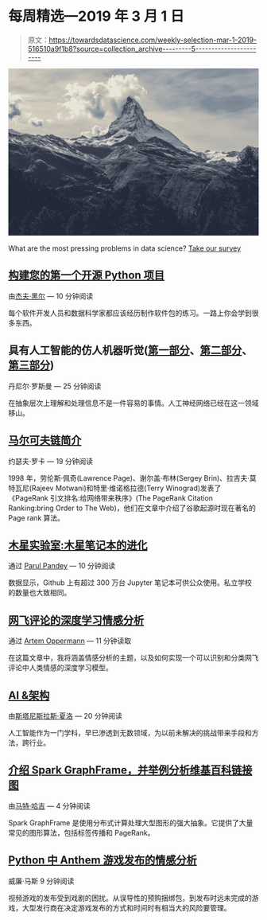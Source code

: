 # 每周精选—2019 年 3 月 1 日

> 原文：<https://towardsdatascience.com/weekly-selection-mar-1-2019-516510a9f1b8?source=collection_archive---------5----------------------->

![](img/7e9c61a025ec6c33b1518f1e2ddf2311.png)

What are the most pressing problems in data science? [Take our survey](https://docs.google.com/forms/d/e/1FAIpQLScTO3Qeq2jvKkg5sHlRcWv4KM-_JtSC4x8wiR589OMlEoSWKw/viewform)

## [构建您的第一个开源 Python 项目](/build-your-first-open-source-python-project-53471c9942a7)

由[杰夫·黑尔](https://medium.com/u/451599b1142a?source=post_page-----516510a9f1b8--------------------------------) — 10 分钟阅读

每个软件开发人员和数据科学家都应该经历制作软件包的练习。一路上你会学到很多东西。

## 具有人工智能的仿人机器听觉([第一部分](/human-like-machine-hearing-with-ai-1-3-a5713af6e2f8)、[第二部分](/human-like-machine-hearing-with-ai-2-3-f9fab903b20a)、[第三部分](/human-like-machine-hearing-with-ai-3-3-fd6238426416))

丹尼尔·罗斯曼 — 25 分钟阅读

在抽象层次上理解和处理信息不是一件容易的事情。人工神经网络已经在这一领域移山。

## [马尔可夫链简介](/brief-introduction-to-markov-chains-2c8cab9c98ab)

约瑟夫·罗卡 — 19 分钟阅读

1998 年，劳伦斯·佩奇(Lawrence Page)、谢尔盖·布林(Sergey Brin)、拉吉夫·莫特瓦尼(Rajeev Motwani)和特里·维诺格拉德(Terry Winograd)发表了《PageRank 引文排名:给网络带来秩序》(The PageRank Citation Ranking:bring Order to The Web)，他们在文章中介绍了谷歌起源时现在著名的 Page rank 算法。

## [木星实验室:木星笔记本的进化](/jupyter-lab-evolution-of-the-jupyter-notebook-5297cacde6b)

通过 [Parul Pandey](https://medium.com/u/7053de462a28?source=post_page-----516510a9f1b8--------------------------------) — 10 分钟阅读

数据显示，Github 上有超过 300 万台 Jupyter 笔记本可供公众使用。私立学校的数量也大致相同。

## [网飞评论的深度学习情感分析](/sentiment-analysis-with-deep-learning-62d4d0166ef6)

通过 [Artem Oppermann](https://medium.com/u/619319ac8220?source=post_page-----516510a9f1b8--------------------------------) — 11 分钟读取

在这篇文章中，我将涵盖情感分析的主题，以及如何实现一个可以识别和分类网飞评论中人类情感的深度学习模型。

## [AI &架构](/ai-architecture-f9d78c6958e0)

由[斯塔尼斯拉斯·夏洛](https://medium.com/u/4c219cc8793?source=post_page-----516510a9f1b8--------------------------------) — 20 分钟阅读

人工智能作为一门学科，早已渗透到无数领域，为以前未解决的挑战带来手段和方法，跨行业。

## [介绍 Spark GraphFrame，并举例分析维基百科链接图](/an-introduction-to-spark-graphframe-with-examples-analyzing-the-wikipedia-link-graph-67e58c20a107)

由[马特·哈吉](https://medium.com/u/3fe708dd30ed?source=post_page-----516510a9f1b8--------------------------------) — 4 分钟阅读

Spark GraphFrame 是使用分布式计算处理大型图形的强大抽象。它提供了大量常见的图形算法，包括标签传播和 PageRank。

## [Python 中 Anthem 游戏发布的情感分析](/sentiment-analysis-of-anthem-game-launch-in-python-16be9e5083d2)

威廉·马斯 9 分钟阅读

视频游戏的发布受到戏剧的困扰。从误导性的预购捆绑包，到发布时远未完成的游戏，大型发行商在决定游戏发布的方式和时间时有相当大的风险要管理。